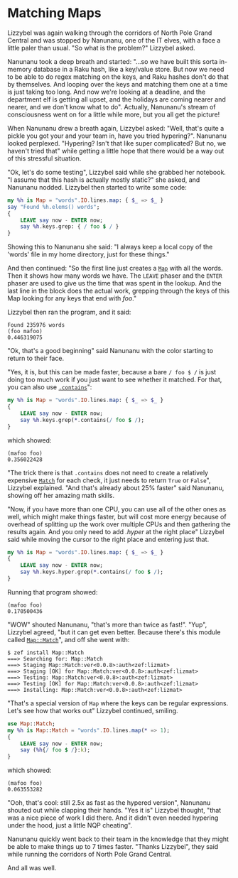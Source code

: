 # Matching Maps

Lizzybel was again walking through the corridors of North Pole Grand Central and was stopped by Nanunanu, one of the IT elves, with a face a little paler than usual.  "So what is the problem?" Lizzybel asked.

Nanunanu took a deep breath and started: "...so we have built this sorta in-memory database in a Raku hash, like a key/value store.  But now we need to be able to do regex matching on the keys, and Raku hashes don't do that by themselves.  And looping over the keys and matching them one at a time is just taking too long.  And now we're looking at a deadline, and the department elf is getting all upset, and the holidays are coming nearer and nearer, and we don't know what to do".  Actually, Nanunanu's stream of consciousness went on for a little while more, but you all get the picture!

When Nanunanu drew a breath again, Lizzybel asked: "Well, that's quite a pickle you got your and your team in, have you tried hypering?".  Nanunanu looked perplexed.  "Hypering?  Isn't that like super complicated?  But no, we haven't tried that" while getting a little hope that there would be a way out of this stressful situation.

"Ok, let's do some testing", Lizzybel said while she grabbed her notebook.  "I assume that this hash is actually mostly static?" she asked, and Nanunanu nodded.  Lizzybel then started to write some code:
```raku
my %h is Map = "words".IO.lines.map: { $_ => $_ }
say "Found %h.elems() words";
{
    LEAVE say now - ENTER now;
    say %h.keys.grep: { / foo $ / }
}
```
Showing this to Nanunanu she said: "I always keep a local copy of the 'words' file in my home directory, just for these things."

And then continued: "So the first line just creates a [`Map`](https://docs.raku.org/type/Map) with all the words.  Then it shows how many words we have.  The `LEAVE` phaser and the `ENTER` phaser are used to give us the time that was spent in the lookup.  And the last line in the block does the actual work, grepping through the keys of this Map looking for any keys that end with *foo*."

Lizzybel then ran the program, and it said:
```
Found 235976 words
(foo mafoo)
0.446319075
```
"Ok, that's a good beginning" said Nanunanu with the color starting to return to their face.

"Yes, it is, but this can be made faster, because a bare `/ foo $ /` is just doing too much work if you just want to see whether it matched.  For that, you can also use [`.contains`](https://docs.raku.org/type/Str#method_contains)":
```raku
my %h is Map = "words".IO.lines.map: { $_ => $_ }
{ 
    LEAVE say now - ENTER now;
    say %h.keys.grep(*.contains(/ foo $ /);
}   
```
which showed:
```
(mafoo foo)
0.356022428
```
"The trick there is that `.contains` does not need to create a relatively expensive [`Match`](https://docs.raku.org/type/Match) for each check, it just needs to return `True` or `False`", Lizzybel explained.  "And that's already about 25% faster" said Nanunanu, showing off her amazing math skills.

"Now, if you have more than one CPU, you can use all of the other ones as well, which might make things faster, but will cost more energy because of overhead of splitting up the work over multiple CPUs and then gathering the results again.  And you only need to add *.hyper* at the right place" Lizzybel said while moving the cursor to the right place and entering just that.
```raku
my %h is Map = "words".IO.lines.map: { $_ => $_ }
{ 
    LEAVE say now - ENTER now;
    say %h.keys.hyper.grep(*.contains(/ foo $ /);
}   
```
Running that program showed:
```
(mafoo foo)
0.170500436
```
"WOW" shouted Nanunanu, "that's more than twice as fast!".  "Yup", Lizzybel agreed, "but it can get even better.  Because there's this module called [`Map::Match`](https://raku.land/zef:lizmat/Map::Match)", and off she went with:
```
$ zef install Map::Match
===> Searching for: Map::Match
===> Staging Map::Match:ver<0.0.8>:auth<zef:lizmat>
===> Staging [OK] for Map::Match:ver<0.0.8>:auth<zef:lizmat>
===> Testing: Map::Match:ver<0.0.8>:auth<zef:lizmat>
===> Testing [OK] for Map::Match:ver<0.0.8>:auth<zef:lizmat>
===> Installing: Map::Match:ver<0.0.8>:auth<zef:lizmat>
```
"That's a special version of `Map` where the keys can be regular expressions. Let's see how that works out" Lizzybel continued, smiling.
```raku
use Map::Match;
my %h is Map::Match = "words".IO.lines.map(* => 1);
{
    LEAVE say now - ENTER now;
    say (%h{/ foo $ /}:k);
}
```
which showed:
```
(mafoo foo)
0.063553282
```
"Ooh, that's cool: still 2.5x as fast as the hypered version", Nanunanu shouted out while clapping their hands.  "Yes it is" Lizzybel thought, "that was a nice piece of work I did there.  And it didn't even needed hypering under the hood, just a little NQP cheating".

Nanunanu quickly went back to their team in the knowledge that they might be able to make things up to 7 times faster.  "Thanks Lizzybel", they said while running the corridors of North Pole Grand Central.

And all was well.
